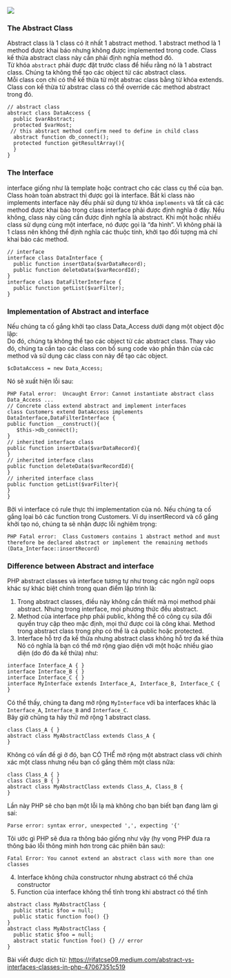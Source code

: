 ![](https://images.viblo.asia/dc2612a5-ef32-4f1a-98bf-9faad32950ff.jpeg)
### The Abstract Class
Abstract class là 1 class có ít nhất 1 abstract method. 1 abstract method là 1 method được khai báo nhưng không được implemented trong code. Class kế thừa abstract class này cần phải định nghĩa method đó.<br>
Từ khóa `abstract` phải được đặt trước class để hiểu rằng nó là 1 abstract class. Chúng ta không thể tạo các object từ các abstract class. <br>
Mỗi class con chỉ có thể kế thừa từ một abstrac class bằng từ khóa extends. <br>
Class con kế thừa từ abstrac class có thể override các method abstract trong đó.
```
// abstract class
abstract class DataAccess {
  public $varAbstract;
  protected $varHost;
 // this abstract method confirm need to define in child class
  abstract function db_connect();
  protected function getResultArray(){
  }
}
```
### The Interface
interface giống như là template hoặc contract cho các class cụ thể của bạn. Class hoàn toàn abstract thì được gọi là interface. Bất kì class nào implements interface này đều phải sử dụng từ khóa `implements` và tất cả các method được khai báo trong class interface phải được định nghĩa ở đây. Nếu không, class này cũng cần được định nghĩa là abstract. Khi một hoặc nhiều class sử dụng cùng một interface, nó được gọi là “đa hình”. Vì không phải là 1 class nên không thể định nghĩa các thuộc tính, khởi tạo đối tượng mà chỉ khai báo các method.
```
// interface
interface class DataInterface {
  public function insertData($varDataRecord);
  public function deleteData($varRecordId);
}
interface class DataFilterInterface {
  public function getList($varFilter);
}
```
### Implementation of Abstract and interface
Nếu chúng ta cố gắng khởi tạo class Data_Access dưới dạng một object độc lập:<br>
Do đó, chúng ta không thể tạo các object từ các abstract class. Thay vào đó, chúng ta cần tạo các class con bổ sung code vào phần thân của các method và sử dụng các class con này để tạo các object.
```
$cDataAccess = new Data_Access;
```
Nó sẽ xuất hiện lỗi sau:
```
PHP Fatal error:  Uncaught Error: Cannot instantiate abstract class Data_Access ...
// Concrete class extend abstract and implement interfaces
class Customers extend DataAccess implements DataInterface,DataFilterInterface {
public function __construct(){
   $this->db_connect();
}
// inherited interface class
public function insertData($varDataRecord){
}
// inherited interface class
public function deleteData($varRecordId){
}
// inherited interface class
public function getList($varFilter){
}
}
```
Bởi vì interface có rule thực thi implementation của nó. Nếu chúng ta cố gắng lọai bỏ các function trong Customers. Ví dụ insertRecord và cố gắng khởi tạo nó, chúng ta sẽ nhận được lỗi nghiêm trọng:
```
PHP Fatal error:  Class Customers contains 1 abstract method and must therefore be declared abstract or implement the remaining methods (Data_Interface::insertRecord)
```
### Difference between Abstract and interface
PHP abstract classes và interface tương tự như trong các ngôn ngữ oops khác sự khác biệt chính trong quan điểm lập trình là:<br>
1. Trong abstract classes, điều này không cần thiết mà mọi method phải abstract. Nhưng trong interface, mọi phương thức đều abstract.<br>
2. Method của interface php phải public, không thể có công cụ sửa đổi quyền truy cập theo mặc định, mọi thứ được coi là công khai. Method trong abstract class trong php có thể là cả public hoặc protected.<br>
3. Interface hỗ trợ đa kế thừa nhưng abstract class không hỗ trợ đa kế thừa<br>
Nó có nghĩa là bạn có thể mở rộng giao diện với một hoặc nhiều giao diện (do đó đa kế thừa) như:<br>
```
interface Interface_A { } 
interface Interface_B { } 
interface Interface_C { }  
interface MyInterface extends Interface_A, Interface_B, Interface_C { }
```
Có thể thấy, chúng ta đang mở rộng `MyInterface` với ba interfaces khác là `Interface_A`, `Interface_B` and `Interface_C`.<br>
Bây giờ chũng ta hãy thử mở rộng 1 abstract class.
```
class Class_A { }  
abstract class MyAbstractClass extends Class_A { 
}
```
Không có vấn đề gì ở đó, bạn CÓ THỂ mở rộng một abstract class với chính xác một class nhưng nếu bạn cố gắng thêm một class nữa:<br>
```
class Class_A { } 
class Class_B { }  
abstract class MyAbstractClass extends Class_A, Class_B { 
}
```
Lần này PHP sẽ cho bạn một lỗi lạ mà không cho bạn biết bạn đang làm gì sai:
```
Parse error: syntax error, unexpected ',', expecting '{'
```
Tôi ước gì PHP sẽ đưa ra thông báo giống như vậy (hy vọng PHP đưa ra thông báo lỗi thông minh hơn trong các phiên bản sau):
```
Fatal Error: You cannot extend an abstract class with more than one classes
```
4. Interface không chứa constructor nhưng abstract có thể chứa constructor
5. Function của interface không thể tĩnh trong khi abstract có thể tĩnh
```
abstract class MyAbstractClass {     
  public static $foo = null;      
  public static function foo() {} 
}
abstract class MyAbstractClass {     
  public static $foo = null;      
  abstract static function foo() {} // error 
}
```

Bài viết được dịch từ: https://rifatcse09.medium.com/abstract-vs-interfaces-classes-in-php-47067351c519